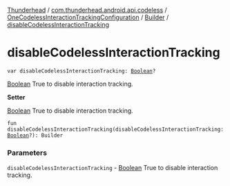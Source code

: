 [Thunderhead](../../../index.md) / [com.thunderhead.android.api.codeless](../../index.md) / [OneCodelessInteractionTrackingConfiguration](../index.md) / [Builder](index.md) / [disableCodelessInteractionTracking](./disable-codeless-interaction-tracking.md)

# disableCodelessInteractionTracking

`var disableCodelessInteractionTracking: `[`Boolean`](https://kotlinlang.org/api/latest/jvm/stdlib/kotlin/-boolean/index.html)`?`

[Boolean](https://kotlinlang.org/api/latest/jvm/stdlib/kotlin/-boolean/index.html) True to disable interaction tracking.

**Setter**

[Boolean](https://kotlinlang.org/api/latest/jvm/stdlib/kotlin/-boolean/index.html) True to disable interaction tracking.

`fun disableCodelessInteractionTracking(disableCodelessInteractionTracking: `[`Boolean`](https://kotlinlang.org/api/latest/jvm/stdlib/kotlin/-boolean/index.html)`?): Builder`

### Parameters

`disableCodelessInteractionTracking` - [Boolean](https://kotlinlang.org/api/latest/jvm/stdlib/kotlin/-boolean/index.html) True to disable interaction tracking.